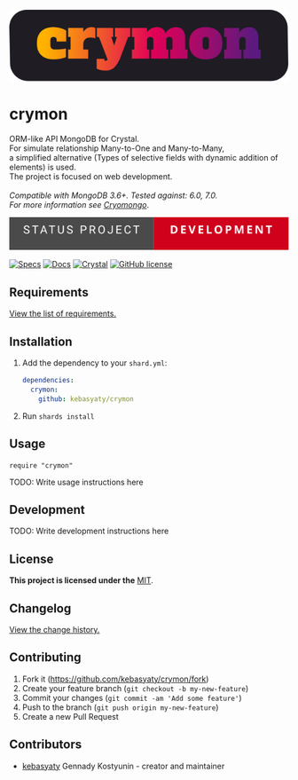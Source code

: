 [![Logo](https://github.com/kebasyaty/crymon/raw/v0/logo/logo.svg "Logo")](https://github.com/kebasyaty/crymon "Logo")

# crymon

ORM-like API MongoDB for Crystal.
<br>
For simulate relationship Many-to-One and Many-to-Many,
<br>
a simplified alternative (Types of selective fields with dynamic addition of elements) is used.
<br>
The project is focused on web development.
<br>
<br>
_Compatible with MongoDB 3.6+. Tested against: 6.0, 7.0._
<br>
_For more information see [Cryomongo](https://github.com/elbywan/cryomongo "Cryomongo")_.

<p>
  <img src="https://github.com/kebasyaty/crymon/raw/v0/pictures/status_project/Status_Project-Development-.svg"
    alt="Status Project">
</p>

[![Specs](https://github.com/kebasyaty/crymon/workflows/Specs/badge.svg)](https://github.com/kebasyaty/crymon/actions)
[![Docs](https://img.shields.io/badge/docs-available-brightgreen.svg)](https://kebasyaty.github.io/crymon/)
[![Crystal](https://img.shields.io/badge/crystal-v1.10%2B-red)](https://crystal-lang.org/)
[![GitHub license](https://badgen.net/github/license/kebasyaty/crymon)](https://github.com/kebasyaty/crymon/blob/v0/LICENSE)

## Requirements

[View the list of requirements.](https://github.com/kebasyaty/crymon/blob/v0/REQUIREMENTS.md "View the list of requirements.")

## Installation

1. Add the dependency to your `shard.yml`:

   ```yaml
   dependencies:
     crymon:
       github: kebasyaty/crymon
   ```

2. Run `shards install`

## Usage

```crystal
require "crymon"
```

TODO: Write usage instructions here

## Development

TODO: Write development instructions here

## License

**This project is licensed under the** [MIT](https://github.com/kebasyaty/crymon/blob/v0/LICENSE "MIT").

## Changelog

[View the change history.](https://github.com/kebasyaty/crymon/blob/v0/CHANGELOG.md "View the change history.")

## Contributing

1. Fork it (<https://github.com/kebasyaty/crymon/fork>)
2. Create your feature branch (`git checkout -b my-new-feature`)
3. Commit your changes (`git commit -am 'Add some feature'`)
4. Push to the branch (`git push origin my-new-feature`)
5. Create a new Pull Request

## Contributors

- [kebasyaty](https://github.com/kebasyaty) Gennady Kostyunin - creator and maintainer
